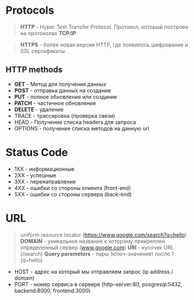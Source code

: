 # Protocols
> **HTTP** - Hyper Text Transfer Protocol. Протокол, который построен на протоколах **TCP/IP**.

>**HTTPS** - более новая версия HTTP, где появилось шифрование и SSL сертификаты

## HTTP methods
* **GET** - Метод для получения данных
* **POST** - отправка данных на создание
* **PUT** - полное обновление или создание 
* **PATCH** - частичное обновление
* **DELETE** - удаление 
* TRACE - трассировка (проверка связи)
* HEAD - Получение списка headers для запроса
* OPTIONS - получение списка методов на данную url

# Status Code
* 1XX - информационные
* 2XX - успешные
* 3XX - перенаправление
* 4XX - ошибки со стороны клиента (front-end)
* 5XX - ошибки со стороны сервера (back-end)

# URL
> uniform resource locator (https://www.google.com/search?q=hello)
> **DOMAIN** - уникальное название к которому прикреплен определенный сервер (www.google.com)
> **URI** - кусочек URL (/search)
> **Query parameters** - пары (ключ-значение) после ? (q=hello)
* HOST - адрес на который мы отправляем запрос (ip address / domain)
* PORT - номер сервиса в сервере (http-server:80, posgresql:5432, backend:8000, frontend:3000)